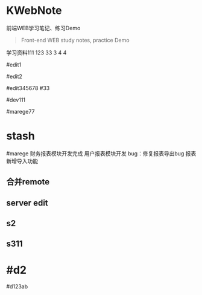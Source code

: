 # KWebNote
前端WEB学习笔记、练习Demo
> Front-end WEB study notes, practice Demo

学习资料111
123
33
3
4
4

#edit1

#edit2

#edit345678
#33

#dev111

#marege77

# stash

#marege
财务报表模块开发完成
用户报表模块开发
bug：修复报表导出bug
报表新增导入功能
## 合并remote

## server edit
## s2
## s311


#d2
=======
#d123ab

